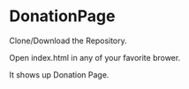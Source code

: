 # DonationPage

Clone/Download the Repository.

Open index.html in any of your favorite brower.

It shows up Donation Page.
 
